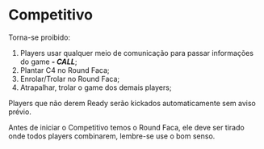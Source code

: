 # Competitivo

Torna-se proibido:

1. Players usar qualquer meio de comunicação para passar informações do game _**- CALL**_;
2. Plantar C4 no Round Faca;
3. Enrolar/Trolar no Round Faca;
4. Atrapalhar, trolar o game dos demais players;

Players que não derem Ready serão kickados automaticamente sem aviso prévio.

Antes de iniciar o Competitivo temos o Round Faca, ele deve ser tirado onde todos players combinarem, lembre-se use o bom senso.

